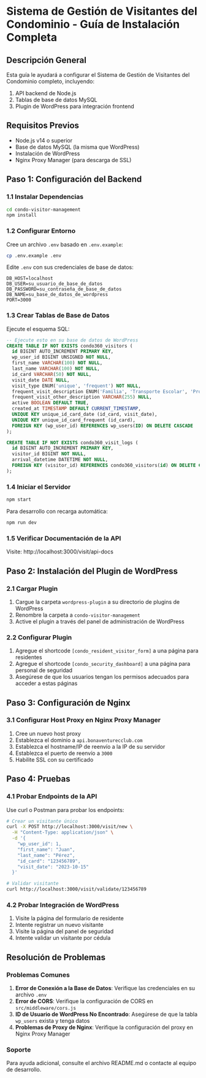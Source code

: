 # Sistema de Gestión de Visitantes del Condominio - Guía de Instalación Completa

## Descripción General
Esta guía le ayudará a configurar el Sistema de Gestión de Visitantes del Condominio completo, incluyendo:
1. API backend de Node.js
2. Tablas de base de datos MySQL
3. Plugin de WordPress para integración frontend

## Requisitos Previos
- Node.js v14 o superior
- Base de datos MySQL (la misma que WordPress)
- Instalación de WordPress
- Nginx Proxy Manager (para descarga de SSL)

## Paso 1: Configuración del Backend

### 1.1 Instalar Dependencias
```bash
cd condo-visitor-management
npm install
```

### 1.2 Configurar Entorno
Cree un archivo `.env` basado en `.env.example`:
```bash
cp .env.example .env
```

Edite `.env` con sus credenciales de base de datos:
```
DB_HOST=localhost
DB_USER=su_usuario_de_base_de_datos
DB_PASSWORD=su_contraseña_de_base_de_datos
DB_NAME=su_base_de_datos_de_wordpress
PORT=3000
```

### 1.3 Crear Tablas de Base de Datos
Ejecute el esquema SQL:
```sql
-- Ejecute esto en su base de datos de WordPress
CREATE TABLE IF NOT EXISTS condo360_visitors (
  id BIGINT AUTO_INCREMENT PRIMARY KEY,
  wp_user_id BIGINT UNSIGNED NOT NULL,
  first_name VARCHAR(100) NOT NULL,
  last_name VARCHAR(100) NOT NULL,
  id_card VARCHAR(50) NOT NULL,
  visit_date DATE NULL,
  visit_type ENUM('unique', 'frequent') NOT NULL,
  frequent_visit_description ENUM('Familia', 'Transporte Escolar', 'Proveedores', 'Otros') NULL,
  frequent_visit_other_description VARCHAR(255) NULL,
  active BOOLEAN DEFAULT TRUE,
  created_at TIMESTAMP DEFAULT CURRENT_TIMESTAMP,
  UNIQUE KEY unique_id_card_date (id_card, visit_date),
  UNIQUE KEY unique_id_card_frequent (id_card),
  FOREIGN KEY (wp_user_id) REFERENCES wp_users(ID) ON DELETE CASCADE
);

CREATE TABLE IF NOT EXISTS condo360_visit_logs (
  id BIGINT AUTO_INCREMENT PRIMARY KEY,
  visitor_id BIGINT NOT NULL,
  arrival_datetime DATETIME NOT NULL,
  FOREIGN KEY (visitor_id) REFERENCES condo360_visitors(id) ON DELETE CASCADE
);
```

### 1.4 Iniciar el Servidor
```bash
npm start
```

Para desarrollo con recarga automática:
```bash
npm run dev
```

### 1.5 Verificar Documentación de la API
Visite: http://localhost:3000/visit/api-docs

## Paso 2: Instalación del Plugin de WordPress

### 2.1 Cargar Plugin
1. Cargue la carpeta `wordpress-plugin` a su directorio de plugins de WordPress
2. Renombre la carpeta a `condo-visitor-management`
3. Active el plugin a través del panel de administración de WordPress

### 2.2 Configurar Plugin
1. Agregue el shortcode `[condo_resident_visitor_form]` a una página para residentes
2. Agregue el shortcode `[condo_security_dashboard]` a una página para personal de seguridad
3. Asegúrese de que los usuarios tengan los permisos adecuados para acceder a estas páginas

## Paso 3: Configuración de Nginx

### 3.1 Configurar Host Proxy en Nginx Proxy Manager
1. Cree un nuevo host proxy
2. Establezca el dominio a `api.bonaventurecclub.com`
3. Establezca el hostname/IP de reenvío a la IP de su servidor
4. Establezca el puerto de reenvío a `3000`
5. Habilite SSL con su certificado

## Paso 4: Pruebas

### 4.1 Probar Endpoints de la API
Use curl o Postman para probar los endpoints:
```bash
# Crear un visitante único
curl -X POST http://localhost:3000/visit/new \
  -H "Content-Type: application/json" \
  -d '{
    "wp_user_id": 1,
    "first_name": "Juan",
    "last_name": "Pérez",
    "id_card": "123456789",
    "visit_date": "2023-10-15"
  }'

# Validar visitante
curl http://localhost:3000/visit/validate/123456789
```

### 4.2 Probar Integración de WordPress
1. Visite la página del formulario de residente
2. Intente registrar un nuevo visitante
3. Visite la página del panel de seguridad
4. Intente validar un visitante por cédula

## Resolución de Problemas

### Problemas Comunes
1. **Error de Conexión a la Base de Datos**: Verifique las credenciales en su archivo `.env`
2. **Error de CORS**: Verifique la configuración de CORS en `src/middleware/cors.js`
3. **ID de Usuario de WordPress No Encontrado**: Asegúrese de que la tabla `wp_users` exista y tenga datos
4. **Problemas de Proxy de Nginx**: Verifique la configuración del proxy en Nginx Proxy Manager

### Soporte
Para ayuda adicional, consulte el archivo README.md o contacte al equipo de desarrollo.